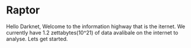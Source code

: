# Raptor
Hello Darknet,
Welcome to the information highway that is the iternet. We currently have 1.2 zettabytes(10^21) of data avalibale on the internet to analyse. Lets get started.
